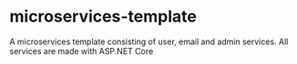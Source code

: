 # microservices-template
A microservices template consisting of user, email and admin services. All services are made with ASP.NET Core

